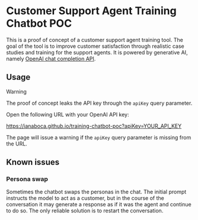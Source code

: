 # Customer Support Agent Training Chatbot POC

This is a proof of concept of a customer support agent training tool.
The goal of the tool is to improve customer satisfaction through realistic case studies and training for the support agents.
It is powered by generative AI, namely [OpenAI chat completion API](https://platform.openai.com/docs/api-reference/chat/create).

## Usage

> [!WARNING]  
> The proof of concept leaks the API key through the `apiKey` query parameter.

Open the following URL with your OpenAI API key:

https://ianaboca.github.io/training-chatbot-poc?apiKey=YOUR_API_KEY

The page will issue a warning if the `apiKey` query parameter is missing from the URL.

## Known issues

### Persona swap

Sometimes the chatbot swaps the personas in the chat.
The initial prompt instructs the model to act as a customer, but in the course of the conversation it may generate a response as if it was the agent and continue to do so.
The only reliable solution is to restart the conversation.
